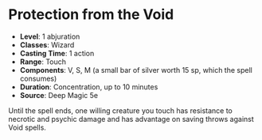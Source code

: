 # Protection from the Void

- **Level**: 1 abjuration
- **Classes**: Wizard
- **Casting Time**: 1 action
- **Range**: Touch
- **Components**: V, S, M (a small bar of silver worth 15 sp, which the spell consumes)
- **Duration**: Concentration, up to 10 minutes
- **Source**: Deep Magic 5e

Until the spell ends, one willing creature you touch has resistance to necrotic and psychic damage and has advantage on saving throws against Void spells.

